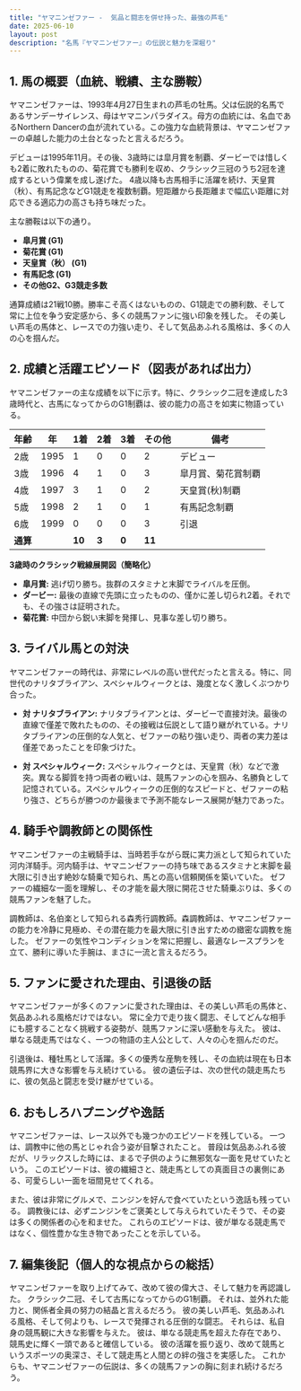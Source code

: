 ```yaml
---
title: "ヤマニンゼファー -  気品と闘志を併せ持った、最強の芦毛"
date: 2025-06-10
layout: post
description: "名馬『ヤマニンゼファー』の伝説と魅力を深堀り"
---
```


## 1. 馬の概要（血統、戦績、主な勝鞍）

ヤマニンゼファーは、1993年4月27日生まれの芦毛の牡馬。父は伝説的名馬であるサンデーサイレンス、母はヤマニンパラダイス。母方の血統には、名血であるNorthern Dancerの血が流れている。この強力な血統背景は、ヤマニンゼファーの卓越した能力の土台となったと言えるだろう。

デビューは1995年11月。その後、3歳時には皐月賞を制覇、ダービーでは惜しくも2着に敗れたものの、菊花賞でも勝利を収め、クラシック三冠のうち2冠を達成するという偉業を成し遂げた。  4歳以降も古馬相手に活躍を続け、天皇賞（秋）、有馬記念などG1競走を複数制覇。短距離から長距離まで幅広い距離に対応できる適応力の高さも持ち味だった。

主な勝鞍は以下の通り。

* **皐月賞 (G1)**
* **菊花賞 (G1)**
* **天皇賞（秋） (G1)**
* **有馬記念 (G1)**
* **その他G2、G3競走多数**

通算成績は21戦10勝。勝率こそ高くはないものの、G1競走での勝利数、そして常に上位を争う安定感から、多くの競馬ファンに強い印象を残した。  その美しい芦毛の馬体と、レースでの力強い走り、そして気品あふれる風格は、多くの人の心を掴んだ。


## 2. 成績と活躍エピソード（図表があれば出力）

ヤマニンゼファーの主な成績を以下に示す。特に、クラシック二冠を達成した3歳時代と、古馬になってからのG1制覇は、彼の能力の高さを如実に物語っている。


| 年齢 | 年 | 1着 | 2着 | 3着 | その他 | 備考 |
|---|---|---|---|---|---|---|
| 2歳 | 1995 | 1 | 0 | 0 | 2 | デビュー |
| 3歳 | 1996 | 4 | 1 | 0 | 3 | 皐月賞、菊花賞制覇 |
| 4歳 | 1997 | 3 | 1 | 0 | 2 | 天皇賞(秋)制覇 |
| 5歳 | 1998 | 2 | 1 | 0 | 1 | 有馬記念制覇 |
| 6歳 | 1999 | 0 | 0 | 0 | 3 |  引退 |
| **通算** |  | **10** | **3** | **0** | **11** |  |


**3歳時のクラシック戦線展開図（簡略化）**

* **皐月賞:** 逃げ切り勝ち。抜群のスタミナと末脚でライバルを圧倒。
* **ダービー:**  最後の直線で先頭に立ったものの、僅かに差し切られ2着。それでも、その強さは証明された。
* **菊花賞:**  中団から鋭い末脚を発揮し、見事な差し切り勝ち。


## 3. ライバル馬との対決

ヤマニンゼファーの時代は、非常にレベルの高い世代だったと言える。特に、同世代のナリタブライアン、スペシャルウィークとは、幾度となく激しくぶつかり合った。

* **対 ナリタブライアン:**  ナリタブライアンとは、ダービーで直接対決。最後の直線で僅差で敗れたものの、その接戦は伝説として語り継がれている。ナリタブライアンの圧倒的な人気と、ゼファーの粘り強い走り、両者の実力差は僅差であったことを印象づけた。

* **対 スペシャルウィーク:** スペシャルウィークとは、天皇賞（秋）などで激突。異なる脚質を持つ両者の戦いは、競馬ファンの心を掴み、名勝負として記憶されている。スペシャルウィークの圧倒的なスピードと、ゼファーの粘り強さ、どちらが勝つのか最後まで予測不能なレース展開が魅力であった。


## 4. 騎手や調教師との関係性

ヤマニンゼファーの主戦騎手は、当時若手ながら既に実力派として知られていた河内洋騎手。河内騎手は、ヤマニンゼファーの持ち味であるスタミナと末脚を最大限に引き出す絶妙な騎乗で知られ、馬との高い信頼関係を築いていた。  ゼファーの繊細な一面を理解し、その才能を最大限に開花させた騎乗ぶりは、多くの競馬ファンを魅了した。

調教師は、名伯楽として知られる森秀行調教師。森調教師は、ヤマニンゼファーの能力を冷静に見極め、その潜在能力を最大限に引き出すための緻密な調教を施した。  ゼファーの気性やコンディションを常に把握し、最適なレースプランを立て、勝利に導いた手腕は、まさに一流と言えるだろう。


## 5. ファンに愛された理由、引退後の話

ヤマニンゼファーが多くのファンに愛された理由は、その美しい芦毛の馬体と、気品あふれる風格だけではない。  常に全力で走り抜く闘志、そしてどんな相手にも臆することなく挑戦する姿勢が、競馬ファンに深い感動を与えた。  彼は、単なる競走馬ではなく、一つの物語の主人公として、人々の心を掴んだのだ。

引退後は、種牡馬として活躍。多くの優秀な産駒を残し、その血統は現在も日本競馬界に大きな影響を与え続けている。  彼の遺伝子は、次の世代の競走馬たちに、彼の気品と闘志を受け継がせている。


## 6. おもしろハプニングや逸話

ヤマニンゼファーは、レース以外でも幾つかのエピソードを残している。  一つは、調教中に他の馬とじゃれ合う姿が目撃されたこと。  普段は気品あふれる彼だが、リラックスした時には、まるで子供のように無邪気な一面を見せていたという。  このエピソードは、彼の繊細さと、競走馬としての真面目さの裏側にある、可愛らしい一面を垣間見せてくれる。

また、彼は非常にグルメで、ニンジンを好んで食べていたという逸話も残っている。  調教後には、必ずニンジンをご褒美として与えられていたそうで、その姿は多くの関係者の心を和ませた。  これらのエピソードは、彼が単なる競走馬ではなく、個性豊かな生き物であったことを示している。


## 7. 編集後記（個人的な視点からの総括）

ヤマニンゼファーを取り上げてみて、改めて彼の偉大さ、そして魅力を再認識した。  クラシック二冠、そして古馬になってからのG1制覇。  それは、並外れた能力と、関係者全員の努力の結晶と言えるだろう。  彼の美しい芦毛、気品あふれる風格、そして何よりも、レースで発揮される圧倒的な闘志。  それらは、私自身の競馬観に大きな影響を与えた。  彼は、単なる競走馬を超えた存在であり、競馬史に輝く一頭であると確信している。  彼の活躍を振り返り、改めて競馬というスポーツの奥深さ、そして競走馬と人間との絆の強さを実感した。  これからも、ヤマニンゼファーの伝説は、多くの競馬ファンの胸に刻まれ続けるだろう。
